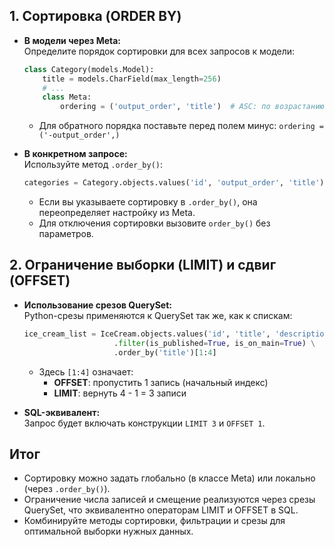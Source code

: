 ## 1. Сортировка (ORDER BY)

- **В модели через Meta:**  
    Определите порядок сортировки для всех запросов к модели:
    
    ```python
    class Category(models.Model):
        title = models.CharField(max_length=256)
        # ...
        class Meta:
            ordering = ('output_order', 'title')  # ASC: по возрастанию
    ```
    
    - Для обратного порядка поставьте перед полем минус: `ordering = ('-output_order',)`
- **В конкретном запросе:**  
    Используйте метод `.order_by()`:
    
    ```python
    categories = Category.objects.values('id', 'output_order', 'title').order_by('output_order', 'title')
    ```
    
    - Если вы указываете сортировку в `.order_by()`, она переопределяет настройку из Meta.
    - Для отключения сортировки вызовите `order_by()` без параметров.

## 2. Ограничение выборки (LIMIT) и сдвиг (OFFSET)

- **Использование срезов QuerySet:**  
    Python-срезы применяются к QuerySet так же, как к спискам:
    
    ```python
    ice_cream_list = IceCream.objects.values('id', 'title', 'description') \
                        .filter(is_published=True, is_on_main=True) \
                        .order_by('title')[1:4]
    ```
    
    - Здесь `[1:4]` означает:
        - **OFFSET**: пропустить 1 запись (начальный индекс)
        - **LIMIT**: вернуть 4 - 1 = 3 записи
- **SQL-эквивалент:**  
    Запрос будет включать конструкции `LIMIT 3` и `OFFSET 1`.
    

## Итог

- Сортировку можно задать глобально (в классе Meta) или локально (через `.order_by()`).
- Ограничение числа записей и смещение реализуются через срезы QuerySet, что эквивалентно операторам LIMIT и OFFSET в SQL.
- Комбинируйте методы сортировки, фильтрации и срезы для оптимальной выборки нужных данных.